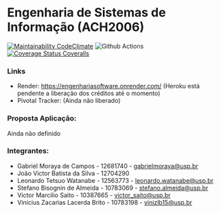 # Engenharia de Sistemas de Informação (ACH2006)

[![Maintainability CodeClimate](https://api.codeclimate.com/v1/badges/3a0f9f598e8079d0272b/maintainability)](https://codeclimate.com/github/victorsaito/USPEngenhariaSoftware/maintainability)
![Github Actions](https://github.com/victorsaito/USPEngenhariaSoftware/actions/workflows/rubyonrails.yml/badge.svg)
[![Coverage Status Coveralls](https://coveralls.io/repos/github/victorsaito/USPEngenhariaSoftware/badge.svg?branch=main)](https://coveralls.io/github/victorsaito/USPEngenhariaSoftware?branch=main)

### Links
* Render: https://engenhariasoftware.onrender.com/ (Heroku está pendente a liberação dos créditos até o momento)
* Pivotal Tracker: (Ainda não liberado)

### Proposta Aplicação:
Ainda não definido

### Integrantes:
* Gabriel Moraya de Campos - 12681740 - gabrielmoraya@usp.br
* João Victor Batista da Silva - 12704290
* Leonardo Tetsuo Watanabe - 12563773 - leonardo.watanabe@usp.br
* Stefano Bisognin de Almeida - 10783069 - stefano.almeida@usp.br
* Victor Marcilio Saito - 10387665 - victor_saito@usp.br
* Vinícius Zacarias Lacerda Brito - 10783198 - vinizlb15@usp.br
